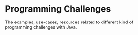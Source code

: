 # Programming Challenges

The examples, use-cases, resources related to different kind of programming challenges with Java.
